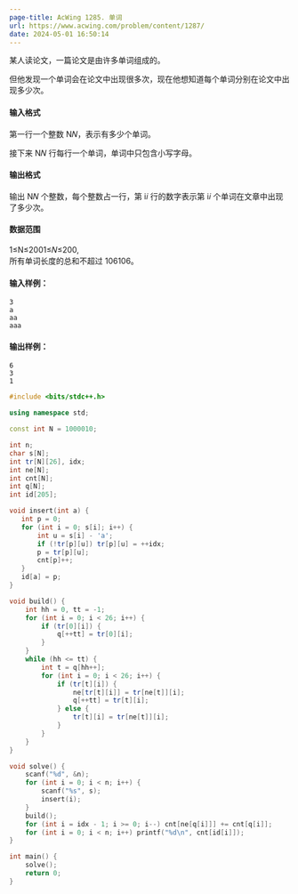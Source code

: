 ```yaml
---
page-title: AcWing 1285. 单词
url: https://www.acwing.com/problem/content/1287/
date: 2024-05-01 16:50:14
---
```

某人读论文，一篇论文是由许多单词组成的。

但他发现一个单词会在论文中出现很多次，现在他想知道每个单词分别在论文中出现多少次。

#### 输入格式

第一行一个整数 N𝑁，表示有多少个单词。

接下来 N𝑁 行每行一个单词，单词中只包含小写字母。

#### 输出格式

输出 N𝑁 个整数，每个整数占一行，第 i𝑖 行的数字表示第 i𝑖 个单词在文章中出现了多少次。

#### 数据范围

1≤N≤2001≤𝑁≤200,  
所有单词长度的总和不超过 106106。

#### 输入样例：

```
3
a
aa
aaa
```

#### 输出样例：

```
6
3
1
```

```cpp
#include <bits/stdc++.h>

using namespace std;

const int N = 1000010;

int n;
char s[N];
int tr[N][26], idx;
int ne[N];
int cnt[N]; 
int q[N];
int id[205];

void insert(int a) {
   int p = 0;
   for (int i = 0; s[i]; i++) {
       int u = s[i] - 'a';
       if (!tr[p][u]) tr[p][u] = ++idx;
       p = tr[p][u];
       cnt[p]++;
   }
   id[a] = p;
}

void build() {
    int hh = 0, tt = -1;
    for (int i = 0; i < 26; i++) {
        if (tr[0][i]) {
            q[++tt] = tr[0][i];
        }
    }
    while (hh <= tt) {
        int t = q[hh++];
        for (int i = 0; i < 26; i++) {
            if (tr[t][i]) {
                ne[tr[t][i]] = tr[ne[t]][i];
                q[++tt] = tr[t][i];
            } else {
                tr[t][i] = tr[ne[t]][i];
            }
        }
    }
}

void solve() {
    scanf("%d", &n);
    for (int i = 0; i < n; i++) {
        scanf("%s", s); 
        insert(i);
    }
    build();
    for (int i = idx - 1; i >= 0; i--) cnt[ne[q[i]]] += cnt[q[i]];
    for (int i = 0; i < n; i++) printf("%d\n", cnt[id[i]]);
}

int main() {
    solve();
    return 0;
}
```